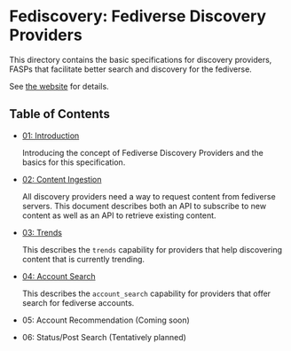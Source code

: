# Fediscovery: Fediverse Discovery Providers

This directory contains the basic specifications for discovery
providers, FASPs that facilitate better search and discovery for the
fediverse.

See [the website](https://www.fediscovery.org) for details.

## Table of Contents

* [01: Introduction](01_introduction.md)

  Introducing the concept of Fediverse Discovery Providers and
  the basics for this specification.

* [02: Content Ingestion](02_content_ingestion.md)

  All discovery providers need a way to request content from fediverse
  servers. This document describes both an API to subscribe to new
  content as well as an API to retrieve existing content.

* [03: Trends](03_trends.md)

  This describes the `trends` capability for providers that help
  discovering content that is currently trending.

* [04: Account Search](04_account_search.md)

  This describes the `account_search` capability for providers that
  offer search for fediverse accounts.

* 05: Account Recommendation (Coming soon)

* 06: Status/Post Search (Tentatively planned) 

